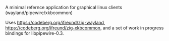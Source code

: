 A minimal refernce application for graphical linux clients (wayland/pipewire/xkbcommon)

Uses https://codeberg.org/ifreund/zig-wayland, https://codeberg.org/ifreund/zig-xkbcommon,
and a set of work in progress bindings for libpipewire-0.3. 
